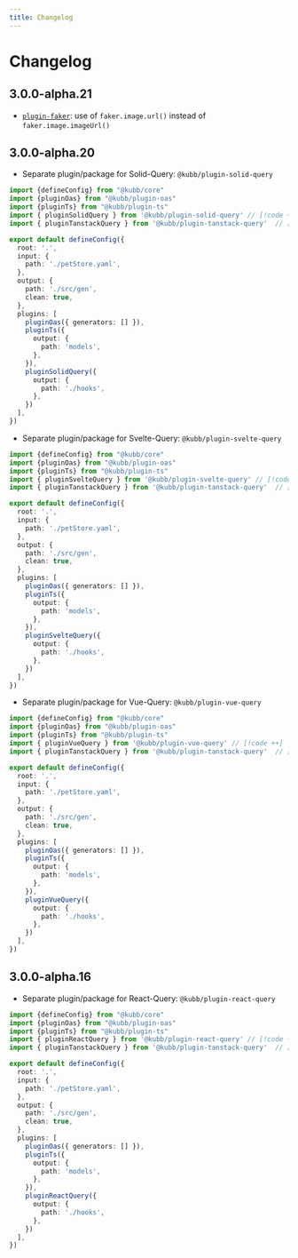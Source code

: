 ```yaml
---
title: Changelog
---
```


# Changelog

## 3.0.0-alpha.21
- [`plugin-faker`](/plugins/plugin-faker): use of `faker.image.url()` instead of `faker.image.imageUrl()`

## 3.0.0-alpha.20

- Separate plugin/package for Solid-Query: `@kubb/plugin-solid-query`

```typescript twoslash [kubb.config.ts]
import {defineConfig} from "@kubb/core"
import {pluginOas} from "@kubb/plugin-oas"
import {pluginTs} from "@kubb/plugin-ts"
import { pluginSolidQuery } from '@kubb/plugin-solid-query' // [!code ++]
import { pluginTanstackQuery } from '@kubb/plugin-tanstack-query'  // [!code --]

export default defineConfig({
  root: '.',
  input: {
    path: './petStore.yaml',
  },
  output: {
    path: './src/gen',
    clean: true,
  },
  plugins: [
    pluginOas({ generators: [] }),
    pluginTs({
      output: {
        path: 'models',
      },
    }),
    pluginSolidQuery({
      output: {
        path: './hooks',
      },
    })
  ],
})

```

- Separate plugin/package for Svelte-Query: `@kubb/plugin-svelte-query`

```typescript twoslash [kubb.config.ts]
import {defineConfig} from "@kubb/core"
import {pluginOas} from "@kubb/plugin-oas"
import {pluginTs} from "@kubb/plugin-ts"
import { pluginSvelteQuery } from '@kubb/plugin-svelte-query' // [!code ++]
import { pluginTanstackQuery } from '@kubb/plugin-tanstack-query'  // [!code --]

export default defineConfig({
  root: '.',
  input: {
    path: './petStore.yaml',
  },
  output: {
    path: './src/gen',
    clean: true,
  },
  plugins: [
    pluginOas({ generators: [] }),
    pluginTs({
      output: {
        path: 'models',
      },
    }),
    pluginSvelteQuery({
      output: {
        path: './hooks',
      },
    })
  ],
})

```


- Separate plugin/package for Vue-Query:  `@kubb/plugin-vue-query`

```typescript twoslash [kubb.config.ts]
import {defineConfig} from "@kubb/core"
import {pluginOas} from "@kubb/plugin-oas"
import {pluginTs} from "@kubb/plugin-ts"
import { pluginVueQuery } from '@kubb/plugin-vue-query' // [!code ++]
import { pluginTanstackQuery } from '@kubb/plugin-tanstack-query'  // [!code --]

export default defineConfig({
  root: '.',
  input: {
    path: './petStore.yaml',
  },
  output: {
    path: './src/gen',
    clean: true,
  },
  plugins: [
    pluginOas({ generators: [] }),
    pluginTs({
      output: {
        path: 'models',
      },
    }),
    pluginVueQuery({
      output: {
        path: './hooks',
      },
    })
  ],
})

```

## 3.0.0-alpha.16

- Separate plugin/package for React-Query: `@kubb/plugin-react-query`

```typescript twoslash [kubb.config.ts]
import {defineConfig} from "@kubb/core"
import {pluginOas} from "@kubb/plugin-oas"
import {pluginTs} from "@kubb/plugin-ts"
import { pluginReactQuery } from '@kubb/plugin-react-query' // [!code ++]
import { pluginTanstackQuery } from '@kubb/plugin-tanstack-query'  // [!code --]

export default defineConfig({
  root: '.',
  input: {
    path: './petStore.yaml',
  },
  output: {
    path: './src/gen',
    clean: true,
  },
  plugins: [
    pluginOas({ generators: [] }),
    pluginTs({
      output: {
        path: 'models',
      },
    }),
    pluginReactQuery({
      output: {
        path: './hooks',
      },
    })
  ],
})

```
